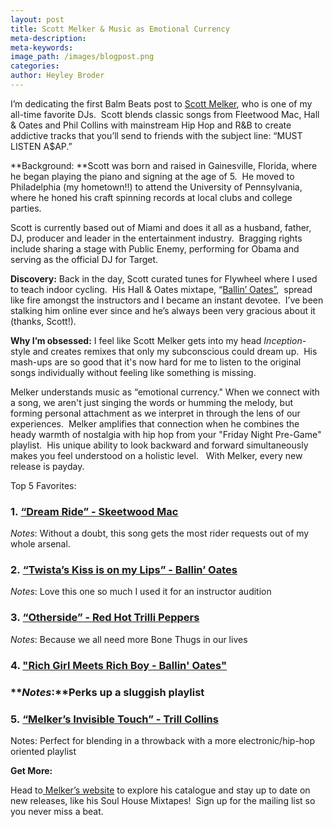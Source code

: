 ```yaml
---
layout: post
title: Scott Melker & Music as Emotional Currency
meta-description:
meta-keywords:
image_path: /images/blogpost.png
categories:
author: Heyley Broder
---
```



I’m dedicating the first Balm Beats post to [Scott Melker](http://themelkerproject.com/), who is one of my all-time favorite DJs.&nbsp; Scott blends classic songs from Fleetwood Mac, Hall & Oates and Phil Collins with mainstream Hip Hop and R&B to create addictive tracks that you’ll send to friends with the subject line: “MUST LISTEN A$AP.”

**Background:&nbsp;**Scott was born and raised in Gainesville, Florida, where he began playing the piano and signing at the age of 5. &nbsp;He moved to Philadelphia (my hometown!!) to attend the University of Pennsylvania, where he honed his craft spinning records at local clubs and college parties.

Scott is currently based out of Miami and does it all as a husband, father, DJ, producer and leader in the entertainment industry.&nbsp; Bragging rights include sharing a stage with Public Enemy, performing for Obama and serving as the official DJ for Target.&nbsp;

**Discovery:** Back in the day, Scott curated tunes for Flywheel where I used to teach indoor cycling. &nbsp;His Hall & Oates mixtape, “[Ballin’ Oates”](https://www.youtube.com/playlist?list=PLPqtADjEoy1smbdk3Y5iOaWLIzP2m0HNF), &nbsp;spread like fire amongst the instructors and I became an instant devotee. &nbsp;I’ve been stalking him online ever since and he’s always been very gracious about it (thanks, Scott!).

**Why I’m obsessed:** I feel like Scott Melker gets into my head *Inception*-style and creates remixes that only my subconscious could dream up.&nbsp; His mash-ups are so good that it's now hard for me to listen to the original songs individually without feeling like something is missing.&nbsp;

Melker understands music as “emotional currency." When we connect with a song, we aren't just singing the words or humming the melody, but forming personal attachment as we interpret in through the lens of our experiences.&nbsp; Melker amplifies that connection when he combines the heady warmth of nostalgia with hip hop from your "Friday Night Pre-Game" playlist.&nbsp; His unique ability to look backward and forward simultaneously makes you feel understood on a holistic level. &nbsp; With Melker, every new release is payday.&nbsp;&nbsp;

Top 5 Favorites:

### 1.&nbsp;[“Dream Ride” - Skeetwood Mac](https://soundcloud.com/mashupsfordays/01-dream-ride-ft-fleetwood-mac-ciara-ludacris?in=mashupsfordays/sets/the-melker-project-skeetwood-mac)

*Notes*: Without a doubt, this song gets the most rider requests out of my whole arsenal.

### 2.&nbsp;[“Twista’s Kiss is on my Lips” - Ballin’ Oates](https://www.youtube.com/watch?v=wxdJPo4-sLQ)

*Notes*: Love this one so much I used it for an instructor audition

### 3.&nbsp;[“Otherside” - Red Hot Trilli Peppers](https://www.youtube.com/watch?v=012eWgYrkL4)

*Notes*: Because we all need more Bone Thugs in our lives

### 4. ["Rich Girl Meets Rich Boy - Ballin' Oates"](https://www.youtube.com/watch?v=LGdacWqq4KM)

### ***Notes*:**Perks up a sluggish playlist

### 5.&nbsp;[“Melker’s Invisible Touch” - Trill Collins](https://www.youtube.com/watch?v=NsK1nHX9KD0)

Notes: Perfect for blending in a throwback with a more electronic/hip-hop oriented playlist

**Get More:**

Head to[ Melker’s website](http://themelkerproject.com/)&nbsp;to explore his catalogue and stay up to date on new releases, like his Soul House Mixtapes! &nbsp;Sign up for the mailing list so you never miss a beat.